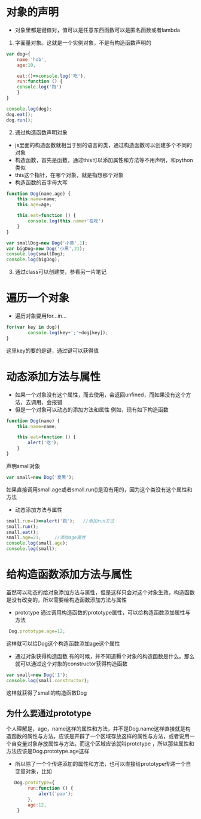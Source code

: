 # 对象的声明
- 对象里都是键值对，值可以是任意东西函数可以是匿名函数或者lambda
1. 字面量对象。这就是一个实例对象，不是有构造函数声明的
```js
var dog={
	name:'hob',
	age:10,

	eat:()=>console.log('吃'),
	run:function () {
	console.log('跑')
	}
}

console.log(dog);
dog.eat();
dog.run();
```
2. 通过构造函数声明对象
- js里面的构造函数就相当于别的语言的类，通过构造函数可以创建多个不同的对象
- 构造函数，首先是函数，通过this可以添加属性和方法等不用声明，和python类似
- this这个指针，在哪个对象，就是指想那个对象
- 构造函数的首字母大写
```js
function Dog(name,age) {
	this.name=name;
	this.age=age;

	this.eat=function () {
		console.log(this.name+'在吃')
	}
}

var smallDog=new Dog('小黄',1);
var bigDog=new Dog('小黑',21);
console.log(smallDog);
console.log(bigDog);
```

3. 通过class可以创建类，参看另一片笔记
# 遍历一个对象
- 遍历对象要用for...in...
```js
for(var key in dog){
        console.log(key+';'+dog[key]);
}
```
这里key的要的是键，通过键可以获得值

# 动态添加方法与属性
- 如果一个对象没有这个属性，而去使用，会返回unfined，而如果没有这个方法，去调用，会报错
- 但是一个对象可以动态的添加方法和属性
例如，现有如下构造函数
```js
function Dog(name) {
	this.name=name;

	this.eat=function () {
		alert('吃');
	}
}
```
声明small对象
```js
var small=new Dog('夏黑');
```
如果直接调用small.age或者small.run()是没有用的，因为这个类没有这个属性和方法
- 动态添加方法与属性
```js
small.run=()=>alert('跑');   //添加run方法
small.run();
small.eat();
small.age=21;     //添加age属性
console.log(small.age);
console.log(small);
```

# 给构造函数添加方法与属性
虽然可以动态的给对象添加方法与属性，但是这样只会对这个对象生效，构造函数是没有改变的，所以需要给构造函数添加方法与属性
- prototype
通过调用构造函数的prototype属性，可以给构造函数添加属性与方法
```js
 Dog.prototype.age=12;
```
这样就可以给Dog这个构造函数添加age这个属性


- 通过对象获得构造函数
有的时候，并不知道耨个对象的构造函数是什么。那么就可以通过这个对象的constructor获得构造函数
```js
var small=new Dog('1');
console.log(small.constructor);
```
这样就获得了small的构造函数Dog

## 为什么要通过prototype
个人理解是，age，name这样的属性和方法，并不是Dog.name这样直接就是构造函数的属性与方法。应该是开辟了一个区域存放这样的属性与方法，或者说用一个自变量对象存放属性与方法。而这个区域应该就叫prototype ，所以那些属性和方法应该是Dog.prototype.age这样
- 所以除了一个个传递添加的属性和方法，也可以直接给prototype传递一个自变量对象，比如
```js
   Dog.prototype={
        run:function () {
            alert('pao');
        },
        age:12,
    }
```
